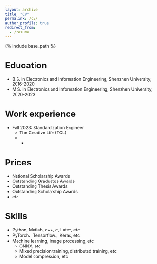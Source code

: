 ```yaml
---
layout: archive
title: "CV"
permalink: /cv/
author_profile: true
redirect_from:
  - /resume
---
```


{% include base_path %}

Education
======
* B.S. in Electronics and Information Engineering, Shenzhen University, 2016-2020
* M.S. in Electronics and Information Engineering, Shenzhen University, 2020-2023


Work experience
======
* Fall 2023: Standardization Engineer
  * The Creative Life (TCL)
  * -

Prices
======
* National Scholarship Awards
* Outstanding Graduates Awards
* Outstanding Thesis Awards
* Outstanding Scholarship Awards
* etc.
  
Skills
======
* Python, Matlab, c++, c, Latex, etc
* PyTorch、Tensorflow、Keras, etc
* Mechine learning, image processing, etc
  * ONNX, etc
  * Mixed precision training, distributed training, etc
  * Model compression, etc
